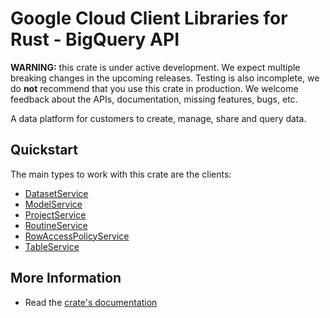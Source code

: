 # Google Cloud Client Libraries for Rust - BigQuery API

<!-- Code generated by sidekick. DO NOT EDIT. -->

**WARNING:** this crate is under active development. We expect multiple breaking
changes in the upcoming releases. Testing is also incomplete, we do **not**
recommend that you use this crate in production. We welcome feedback about the
APIs, documentation, missing features, bugs, etc.

A data platform for customers to create, manage, share and query data.

## Quickstart

The main types to work with this crate are the clients:

* [DatasetService]
* [ModelService]
* [ProjectService]
* [RoutineService]
* [RowAccessPolicyService]
* [TableService]

## More Information

* Read the [crate's documentation](https://docs.rs/google-cloud-bigquery-v2/latest/google-cloud-bigquery-v2)

[DatasetService]: https://docs.rs/google-cloud-bigquery-v2/latest/google_cloud_bigquery_v2/client/struct.DatasetService.html
[ModelService]: https://docs.rs/google-cloud-bigquery-v2/latest/google_cloud_bigquery_v2/client/struct.ModelService.html
[ProjectService]: https://docs.rs/google-cloud-bigquery-v2/latest/google_cloud_bigquery_v2/client/struct.ProjectService.html
[RoutineService]: https://docs.rs/google-cloud-bigquery-v2/latest/google_cloud_bigquery_v2/client/struct.RoutineService.html
[RowAccessPolicyService]: https://docs.rs/google-cloud-bigquery-v2/latest/google_cloud_bigquery_v2/client/struct.RowAccessPolicyService.html
[TableService]: https://docs.rs/google-cloud-bigquery-v2/latest/google_cloud_bigquery_v2/client/struct.TableService.html
